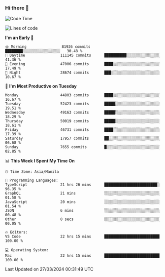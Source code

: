 ### Hi there 👋

<!--START_SECTION:waka-->
![Code Time](http://img.shields.io/badge/Code%20Time-4%2C993%20hrs%2022%20mins-blue)

![Lines of code](https://img.shields.io/badge/From%20Hello%20World%20I%27ve%20Written-118.7%20million%20lines%20of%20code-blue)

**I'm an Early 🐤** 

```text
🌞 Morning                81926 commits       ████████░░░░░░░░░░░░░░░░░   30.48 % 
🌆 Daytime                111145 commits      ██████████░░░░░░░░░░░░░░░   41.36 % 
🌃 Evening                47006 commits       ████░░░░░░░░░░░░░░░░░░░░░   17.49 % 
🌙 Night                  28674 commits       ███░░░░░░░░░░░░░░░░░░░░░░   10.67 % 
```
📅 **I'm Most Productive on Tuesday** 

```text
Monday                   44803 commits       ████░░░░░░░░░░░░░░░░░░░░░   16.67 % 
Tuesday                  52423 commits       █████░░░░░░░░░░░░░░░░░░░░   19.51 % 
Wednesday                49163 commits       █████░░░░░░░░░░░░░░░░░░░░   18.29 % 
Thursday                 50019 commits       █████░░░░░░░░░░░░░░░░░░░░   18.61 % 
Friday                   46731 commits       ████░░░░░░░░░░░░░░░░░░░░░   17.39 % 
Saturday                 17957 commits       ██░░░░░░░░░░░░░░░░░░░░░░░   06.68 % 
Sunday                   7655 commits        █░░░░░░░░░░░░░░░░░░░░░░░░   02.85 % 
```


📊 **This Week I Spent My Time On** 

```text
🕑︎ Time Zone: Asia/Manila

💬 Programming Languages: 
TypeScript               21 hrs 26 mins      ████████████████████████░   96.35 % 
GraphQL                  21 mins             ░░░░░░░░░░░░░░░░░░░░░░░░░   01.58 % 
JavaScript               20 mins             ░░░░░░░░░░░░░░░░░░░░░░░░░   01.54 % 
JSON                     6 mins              ░░░░░░░░░░░░░░░░░░░░░░░░░   00.48 % 
Other                    0 secs              ░░░░░░░░░░░░░░░░░░░░░░░░░   00.05 % 

🔥 Editors: 
VS Code                  22 hrs 15 mins      █████████████████████████   100.00 % 

💻 Operating System: 
Mac                      22 hrs 15 mins      █████████████████████████   100.00 % 
```


 Last Updated on 27/03/2024 00:31:49 UTC
<!--END_SECTION:waka-->


<!--
**rad182/rad182** is a ✨ _special_ ✨ repository because its `README.md` (this file) appears on your GitHub profile.

Here are some ideas to get you started:

- 🔭 I’m currently working on ...
- 🌱 I’m currently learning ...
- 👯 I’m looking to collaborate on ...
- 🤔 I’m looking for help with ...
- 💬 Ask me about ...
- 📫 How to reach me: ...
- 😄 Pronouns: ...
- ⚡ Fun fact: ...
-->
